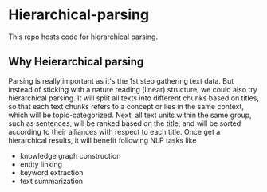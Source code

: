 # Hierarchical-parsing
This repo hosts code for hierarchical parsing.

## Why Heierarchical parsing

Parsing is really important as it's the 1st step gathering text data.
But instead of sticking with a nature reading (linear) structure, we could 
also try hierarchical parsing. It will split all texts into different chunks based on
titles, so that each text chunks refers to a concept or lies in the same context, which will
be topic-categorized. Next, all text units within the same group, such as sentences, will be ranked based on the title,
and will be sorted according to their alliances with respect to each title. Once get a hierarchical 
results, it will benefit following NLP tasks like 
- knowledge graph construction
- entity linking
- keyword extraction
- text summarization

